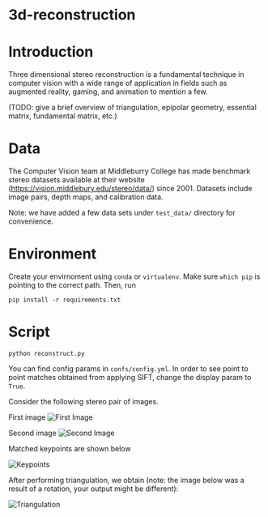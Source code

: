 # 3d-reconstruction

# Introduction

Three dimensional stereo reconstruction is a fundamental technique in computer vision with a wide range of application in fields such as augmented reality, gaming, and animation to mention a few.

(TODO: give a brief overview of triangulation, epipolar geometry, essential matrix, fundamental matrix, etc.)

# Data

The Computer Vision team at Middleburry College has made benchmark stereo datasets available at their website (https://vision.middlebury.edu/stereo/data/) since 2001. Datasets include image pairs, depth maps, and calibration data.

Note: we have added a few data sets under `test_data/` directory for convenience.

# Environment

Create your envirnoment using `conda` or `virtualenv`. Make sure `which pip` is pointing to the correct path. Then, run

```pip install -r requirements.txt ```


# Script
```python reconstruct.py```

You can find config params in `confs/config.yml`. In order to see point to point matches obtained from applying SIFT, change the display param to `True`.

Consider the following stereo pair of images.

First image
![First Image](test_data/Bicycle1-perfect/im0.png)

Second image
![Second Image](test_data/Bicycle1-perfect/im1.png)

Matched keypoints are shown below

![Keypoints](output/Bicycle-perfect/keypts.png)

After performing triangulation, we obtain (note: the image below was a result of a rotation, your output might be different):

![Triangulation](output/Bicycle-perfect/tri.png)